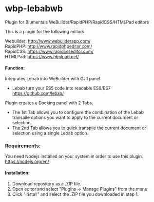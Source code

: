 # wbp-lebabwb
Plugin for Blumentals WeBuilder/RapidPHP/RapidCSS/HTMLPad editors

This is a plugin for the following editors:

Webuilder: http://www.webuilderapp.com/<br/>
RapidPHP: http://www.rapidphpeditor.com/<br/>
RapidCSS: https://www.rapidcsseditor.com/<br/>
HTMLPad: https://www.htmlpad.net/


#### Function:
Integrates Lebab into WeBuilder with GUI panel.

 * Lebab turn your ES5 code into readable ES6/ES7 <https://github.com/lebab/>

Plugin creates a Docking panel with 2 Tabs.
 * The 1st Tab allows you to configure the combination of the Lebab transpile options you want to apply to the current document or selection.
 * The 2nd Tab allows you to quick transpile the current document or selection using a single Lebab option.

### Requirements:
You need Nodejs installed on your system in order to use this plugin. <https://nodejs.org/en/>

#### Installation:
1) Download repository as a .ZIP file.
2) Open editor and select "Plugins -> Manage Plugins" from the menu.
3) Click "Install" and select the .ZIP file you downloaded in step 1.
